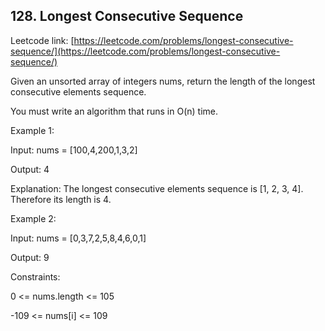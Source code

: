 ## 128. Longest Consecutive Sequence

Leetcode link: [https://leetcode.com/problems/longest-consecutive-sequence/](https://leetcode.com/problems/longest-consecutive-sequence/)

Given an unsorted array of integers nums, return the length of the longest consecutive elements sequence.

You must write an algorithm that runs in O(n) time.

 

Example 1:

Input: nums = [100,4,200,1,3,2]

Output: 4

Explanation: The longest consecutive elements sequence is [1, 2, 3, 4]. Therefore its length is 4.

Example 2:

Input: nums = [0,3,7,2,5,8,4,6,0,1]

Output: 9
 

Constraints:

0 <= nums.length <= 105

-109 <= nums[i] <= 109

